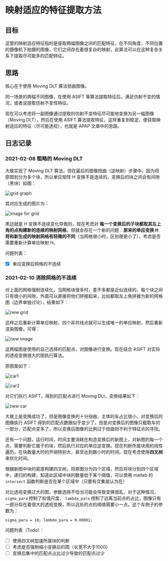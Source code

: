 # 映射适应的特征提取方法

## 目标

这里的映射适应特征指的是提取两幅图像之间的匹配特征，在不同角度，不同位置的摄像机下拍摄的图像，它们之间存在着很复杂的映射，此算法可以在这种复杂关系下提取尽可能多的匹配特征。

## 思路

核心在于使用 Moving DLT 算法扭曲图像。

同一场景的两幅不同图像，在使用 ASIFT 等算法提取特征后，满足仿射不变的情况，或者说提取仿射不变性特征。

现在可以考虑将一副图像通过提取的仿射不变特征尽可能地变换为另一幅图像（Moving DLT），然后在使用 ASIFT 算法提取特征，这样重复到稳定，便获取映射适应的特征（尽可能透视），也就是 APAP 文章中的思路。

## 日志记录

### 2021-02-08 粗略的 Moving DLT

大致实现了 Moving DLT 算法，但在最后的图像扭曲（逆映射）步骤中，因为将原图划分为多个块，所以单应矩阵 H 变换不是连续的，变换后的块之间会有间隙（黑块）如图：

![grid graph](./images/out2.png)

其对应生成的图片为：

![image for grid](./images/out1.png)

黑边就是 H 变换不连续变化导致的，现在考虑对 **每一个变换后的子块都取其左上角的点构建新的连续的映射网格**，但就会存在一个新的问题：**原来的单应变换 H 将和新生成的映射网格有轻微的不同**（当网格很小时，区别便更小了），考虑是否需要重新计算单应映射 H。

问题列表：

- [x] 单应变换后网格的不连续

### 2021-02-10 消除网格的不连续

对上面的网格强制连续化，当网格块很多时，差不多都是近似连续的，每个块之间只有很小的间隙，外面可以直接将他们拼接起来，比如都取左上角拼接为新的网格图（边界单独讨论），结果如下：

![new grid](./images/out3.png)

这样之后重新计算单应映射，四个非共线点就可以生成唯一的单应映射，然后重新渲染图像，可得：

![new image](./images/out4.png)

这两幅图是使用的自己选择的匹配点，对图像进行变换。现在结合 ASIFT 对实际的透视变换很大的图执行算法。

原图案如下：

![car1](./images/CAR5.png)

![car2](./images/CAR6.png)

对它们执行 ASIFT，得到的匹配点进行 Moving DLt，变换结果如下：

![new car](./images/out5.png)

大致上是变换成功了，但是图像变换的十分扭曲，主体的车占比很小，对变换后的图像执行 ASIFT 得到的匹配点数据似乎变少了，但是对变换后的图像只截取车的一部分，匹配点变多了，所以变换后图像的比例过于扭曲则不利于特征点的寻找。

还有一个问题，运行时间，时间主要消耗在构造变换后的新图上，对新图的每一个点，需要判断它属于的块，然后执行对应的单应逆变换。现在判断所属块用的线性遍历，在块数量大时的开销特别大，甚至达到数小时的时间。现在考虑使用**四叉树**来优化时间。

根据新图中块的密度构建四叉树，将原图分为四个区域，然后将块分到四个区域中，递归的构建，知道此区域中块的数量低于某个阈值，可以使用 matlab 的 `intersect` 函数判断是否在某个区域中（只要有交集就认为在）

对比透视变换过大的图，参数选择不恰当可能会导致变换很乱，对于这种情况，`sigma_para` 控制了权值尺度， `lambda_para` 控制了远离当前点的占比，图像只有一部分存在着很大的透视变换，所以远处的点的阈值需要小一点。这个车例子的参数为：

`
sigma_para = 18;
lambda_para = 0.00001;
`

问题列表（Todo）：

- [ ] 使用四叉树加速所属块的判断
- [ ] 考虑是否强制缩小变换后的图（长宽不大于1000）
- [ ] 变换后集中的匹配点占比过少导致的匹配点过少